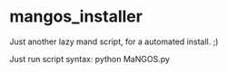 mangos_installer
================

Just another lazy mand script, for a automated install. ;)

Just run script syntax: python MaNGOS.py
